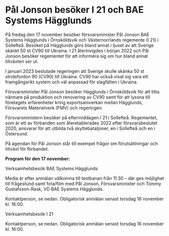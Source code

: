 # Pål Jonson besöker I 21 och BAE Systems Hägglunds

På fredag den 17 november besöker försvarsminister Pål Jonson BAE Systems Hägglunds i Örnsköldsvik och Västernorrlands regemente (I 21) i Sollefteå. Besöket på Hägglunds görs bland annat i ljuset av att Sverige skänkt 50 st CV90 till Ukraina. I 21 återinvigdes i början 2022 och Pål Jonson besöker regementet för att informera sig om hur bland annat tillväxten ser ut.

I januari 2023 beslutade regeringen att Sverige skulle skänka 50 st stridsfordon 90 (CV90) till Ukraina. CV90 har också visat sig vara ett framgångsrikt system och väl anpassad för slagfälten i Ukraina.

Försvarsminister Pål Jonson besöker Hägglunds i Örnsköldsvik för att titta närmare på produktion och renovering av CV90 samt för att lyssna till företagets erfarenheter kring exportsamverkan mellan Hägglunds, Försvarets Materielverk (FMV) och regeringen.

Försvarsministern besöker på eftermiddagen I 21 i Sollefteå. Regementet, som är ett av förbanden som återetablerades 2022 efter försvarsbeslutet 2020, ansvarar för att utbilda två skyttebataljoner, en i Sollefteå och en i Östersund.

På agendan för Pål Jonson står till exempel frågor om förutsättningar och tillväxt för förbandet.

**Program för den 17 november:**

Verksamhetsbesök BAE Systems Hägglunds

Media är efter anmälan välkomna till testbanan från 11.30 – där ges möjlighet till frågestund samt fota/film med Pål Jonson, Försvarsminister och Tommy Gustafsson-Rask, VD BAE Systems Hägglunds.

Kontaktperson, se nedan. Obligatorisk anmälan senast torsdag 16 november kl. 16:00.

Verksamhetsbesök I 21

Kontaktperson, se nedan. Obligatorisk anmälan senast torsdag 16 november kl. 16:00.
